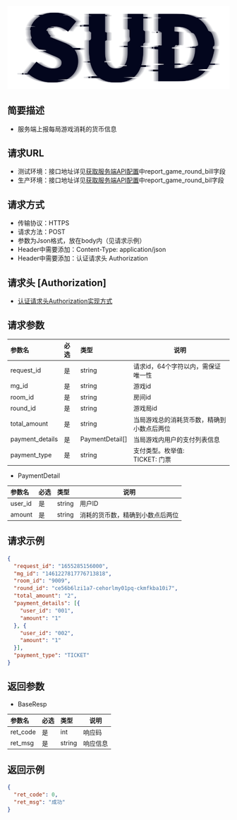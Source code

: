 #

![SUD](../../Resource/logo.png)

## 简要描述

- 服务端上报每局游戏消耗的货币信息

## 请求URL

- 测试环境：接口地址详见[获取服务端API配置](ObtainServerEndAPIConfigurations.md)中report_game_round_bill字段
- 生产环境：接口地址详见[获取服务端API配置](ObtainServerEndAPIConfigurations.md)中report_game_round_bil字段

## 请求方式
- 传输协议：HTTPS
- 请求方法：POST
- 参数为Json格式，放在body内（见请求示例）
- Header中需要添加：Content-Type: application/json
- Header中需要添加：认证请求头 Authorization

## 请求头 [Authorization]
- [认证请求头Authorization实现方式](认证请求头Authorization说明.md)

## 请求参数

| 参数名             | 必选  | 类型              | 说明                          |
|:----------------|:----|:----------------|-----------------------------|
| request_id      | 是   | string          | 请求id，64个字符以内，需保证唯一性 |
| mg_id           | 是   | string          | 游戏id                        |
| room_id         | 是   | string          | 房间id                        |
| round_id        | 是   | string          | 游戏局id                       |
| total_amount    | 是   | string          | 当局游戏总的消耗货币数，精确到小数点后两位       |
| payment_details | 是   | PaymentDetail[] | 当局游戏内用户的支付列表信息              |
| payment_type    | 是   | string          | 支付类型。枚举值: <br> TICKET: 门票   |

- PaymentDetail

| 参数名     | 必选  | 类型     | 说明               |
|:--------|:----|:-------|------------------|
| user_id | 是   | string | 用户ID             |
| amount  | 是   | string | 消耗的货币数，精确到小数点后两位 |


## 请求示例

```json
{
  "request_id": "1655285156000",
  "mg_id": "1461227817776713818",
  "room_id": "9009",
  "round_id": "ce56b6lzi1a7-cehorlmy01pq-ckmfkba10i7",
  "total_amount": "2",
  "payment_details": [{
    "user_id": "001",
    "amount": "1"
  }, {
    "user_id": "002",
    "amount": "1"
  }],
  "payment_type": "TICKET"
}
```

## 返回参数

- BaseResp

| 参数名      | 必选  | 类型                  | 说明                |
|:---------|:----|:--------------------|-------------------|
| ret_code | 是   | int                 | 响应码               |
| ret_msg  | 是   | string              | 响应信息              |

## 返回示例

```json
{
  "ret_code": 0,
  "ret_msg": "成功"
}
```
